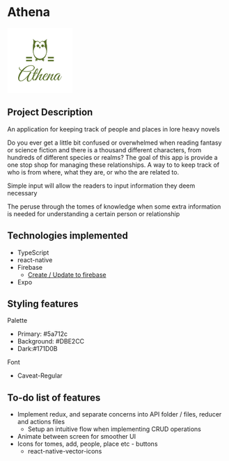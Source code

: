 # Athena 

<img src="./assets/images/logo-color.png" width=150 height=150>

## Project Description

An application for keeping track of people and places in lore heavy novels

Do you ever get a little bit confused or overwhelmed when reading fantasy or science fiction and there is a thousand different characters, from hundreds of different species or realms? The goal of this app is provide a one stop shop for managing these relationships. A way to to keep track of who is from where, what they are, or who the are related to.

Simple input will allow the readers to input information they deem necessary

The peruse through the tomes of knowledge when some extra information is needed for understanding a certain person or relationship

## Technologies implemented

- TypeScript
- react-native
- Firebase
  - [Create / Update to firebase](https://firebase.google.com/docs/firestore/manage-data/add-data#web-modular-api "Firestore documentation")
- Expo

## Styling features

Palette
- Primary: #5a712c
- Background: #DBE2CC
- Dark:#171D0B

Font
- Caveat-Regular

## To-do list of features
- Implement redux, and separate concerns into API folder / files, reducer and actions files
  - Setup an intuitive flow when implementing CRUD operations
- Animate between screen for smoother UI
- Icons for tomes, add, people, place etc - buttons
  - react-native-vector-icons